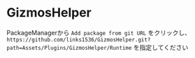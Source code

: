 # GizmosHelper
PackageManagerから `Add package from git URL` をクリックし、`https://github.com/links1536/GizmosHelper.git?path=Assets/Plugins/GizmosHelper/Runtime` を指定してください
